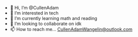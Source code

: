 - 👋 Hi, I’m @CullenAdam
- 👀 I’m interested in tech
- 🌱 I’m currently learning math and reading
- 💞️ I’m looking to collaborate on idk
- 📫 How to reach me... CullenAdamWangelin@outlook.com
<!---
CullenAdam/CullenAdam is a ✨ special ✨ repository because its `README.md` (this file) appears on your GitHub profile.
You can click the Preview link to take a look at your changes.
--->
